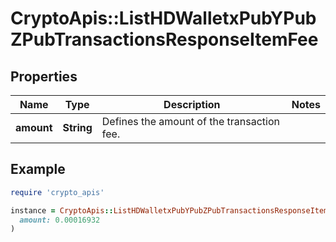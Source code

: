 # CryptoApis::ListHDWalletxPubYPubZPubTransactionsResponseItemFee

## Properties

| Name | Type | Description | Notes |
| ---- | ---- | ----------- | ----- |
| **amount** | **String** | Defines the amount of the transaction fee. |  |

## Example

```ruby
require 'crypto_apis'

instance = CryptoApis::ListHDWalletxPubYPubZPubTransactionsResponseItemFee.new(
  amount: 0.00016932
)
```

